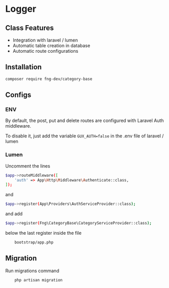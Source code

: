 # Logger

## Class Features
- Integration with laravel / lumen
- Automatic table creation in database
- Automatic route configurations

## Installation

```sh
composer require fng-dev/category-base
```

## Configs

### ENV

By default, the post, put and delete routes are configured with Laravel Auth middleware.

To disable it, just add the variable ```GUX_AUTH=false``` in the .env file of laravel / lumen

### Lumen

Uncomment the lines

```sh
$app->routeMiddleware([
    'auth' => App\Http\Middleware\Authenticate::class,
]);
```
and

```sh
$app->register(App\Providers\AuthServiceProvider::class);
```

and add

```sh
$app->register(Fng\CategoryBase\CategoryServiceProvider::class);
```
below the last register inside the file

```sh
    bootstrap/app.php
```

## Migration

Run migrations command

```sh
    php artisan migration
```


